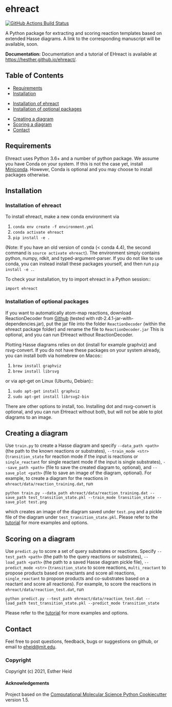 ehreact
==============================
[//]: # (Badges)
[![GitHub Actions Build Status](https://github.com/hesther/ehreact/workflows/CI/badge.svg)](https://github.com/hesther/ehreact/actions?query=workflow%3ACI)


A Python package for extracting and scoring reaction templates based on extended Hasse diagrams. A link to the corresponding manuscript will be available, soon.

**Documentation:** Documentation and a tutorial of EHreact is available at https://hesther.github.io/ehreact/.

## Table of Contents

- [Requirements](#requirements)
- [Installation](#installation)
* [Installation of ehreact](#installation-of-ehreact)
* [Installation of optional packages](#installation-of-optional-packages)
- [Creating a diagram](#creating-a-diagram)
- [Scoring a diagram](#scoring-a-diagram)
- [Contact](#contact)

## Requirements

Ehreact uses Python 3.6+ and a number of python package. We assume you have Conda on your system. If this is not the case yet, install [Miniconda](<https://conda.io/miniconda.html>). However, Conda is optional and you may choose to install packages otherwise.

## Installation

### Installation of ehreact

To install ehreact, make a new conda environment via

1. `conda env create -f environment.yml`
2. `conda activate ehreact`
3. `pip install -e .`

(Note: If you have an old version of conda (< conda 4.4), the second command is `source activate ehreact`). The environment
simply contains python, numpy, rdkit, and typed-argument-parser. If you do not like to use conda, you can instead install these
packages yourself, and then run `pip install -e .`.

To check your installation, try to import ehreact in a Python session::

`import ehreact`

### Installation of optional packages

If you want to automatically atom-map reactions, download ReactionDecoder from [Github](https://github.com/asad/ReactionDecoder/releases) (tested with rdt-2.4.1-jar-with-dependencies.jar), put the jar file into the folder `ReactionDecoder` (within the ehreact package folder) and rename the file to `ReactionDecoder.jar` This is optional, and you can run EHreact without ReactionDecoder.

Plotting Hasse diagrams relies on dot (install for example graphviz) and rsvg-convert. If you do not have these packages on your system already, you can install both via homebrew on Macos::

1. `brew install graphviz`
2. `brew install librsvg`
  
or via apt-get on Linux (Ubuntu, Debian)::

1. `sudo apt-get install graphviz`
2. `sudo apt-get install librsvg2-bin`

There are other options to install, too. Installing dot and rsvg-convert is optional, and you can run EHreact without both, but will not be able to plot diagrams to an image.

## Creating a diagram

Use `train.py` to create a Hasse diagram and specify `--data_path <path>` (the path to the known reactions or substrates), `--train_mode <str>` (`transition_state` for reaction mode if the input is reactions or `single_reactant` for single reactant mode if the input is single substrates), `--save_path <path>` (file to save the created diagram to, optional), and `--save_plot <path>` (file to save an image of the diagram, optional). For example, to create a diagram for the reactions in `ehreact/data/reaction_training.dat`, run

```
python train.py --data_path ehreact/data/reaction_training.dat --save_path test_transition_state.pkl --train_mode transition_state --save_plot test.png
```

which creates an image of the diagram saved under `test.png` and a pickle file of the diagram under `test_transition_state.pkl`. Please refer to the [tutorial](https://hesther.github.io/ehreact/) for more examples and options.

## Scoring on a diagram

Use `predict.py` to score a set of query substrates or reactions. Specify `--test_path <path>` (the path to the query reactions or substrates), `--load_path <path>` (the path to a saved Hasse diagram pickle file), `--predict_mode <str>` (`transition_state` to score reactions, `multi_reactant` to propose products based on reactants and score all reactions, `single_reactant` to propose products and co-substrates based on a reactant and score all reactions). For example, to score the reactions in `ehreact/data/reaction_test.dat`, run

```
python predict.py --test_path ehreact/data/reaction_test.dat --load_path test_transition_state.pkl --predict_mode transition_state
```

Please refer to the [tutorial](https://hesther.github.io/ehreact/) for more examples and options.

## Contact
Feel free to post questions, feedback, bugs or suggestions on github, or email to eheid@mit.edu.

### Copyright

Copyright (c) 2021, Esther Heid


#### Acknowledgements
 
Project based on the 
[Computational Molecular Science Python Cookiecutter](https://github.com/molssi/cookiecutter-cms) version 1.5.
